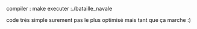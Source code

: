 compiler : make
executer :./bataille_navale

code très simple surement pas le plus optimisé mais tant que ça marche :)
